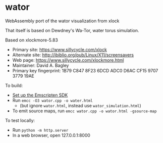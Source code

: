 # wator
WebAssembly port of the wator visualization from xlock

That itself is based on Dewdney's Wa-Tor, water torus simulation.

Based on xlockmore-5.83
- Primary site: https://www.sillycycle.com/xlock
- Alternate site: http://ibiblio.org/pub/Linux/X11/screensavers
- Web page: https://www.sillycycle.com/xlockmore.html
- Maintainer: David A. Bagley <bagleyd AT verizon.net>
- Primary key fingerprint: 1B79 C847 8F23 6DCD ADC0  D6AC CF15 9707 3779 19AE

To build:
- [Set up the Emscripten SDK](https://emscripten.org/docs/getting_started/downloads.html)
- Run `emcc -O3 wator.cpp -o water.html`
  - (but ignore `wator.html`, instead use `wator_simulation.html`)
- To emit source maps, run `emcc wator.cpp -o wator.html -gsource-map`

To test locally:
- Run `python -m http.server`
- In a web browser, open 127.0.0.1:8000